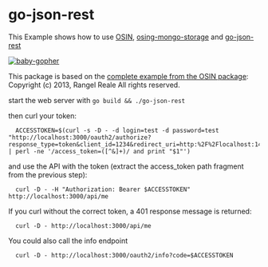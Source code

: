 go-json-rest
============

This Example shows how to use [OSIN](https://github.com/RangelReale/osin), [osing-mongo-storage](http://github.com/martint17r/osin-mongo-storage) and [go-json-rest](https://github.com/ant0ine/go-json-rest)

[![baby-gopher](http://www.babygopher.org/images/babygopher-badge.png)](http://www.babygopher.org)

This package is based on the [complete example from the OSIN package](https://github.com/RangelReale/osin/tree/master/example/complete): Copyright (c) 2013, Rangel Reale All rights reserved.

start the web server with ```go build && ./go-json-rest```

then curl your token:
      
      ACCESSTOKEN=$(curl -s -D - -d login=test -d password=test "http://localhost:3000/oauth2/authorize?response_type=token&client_id=1234&redirect_uri=http:%2F%2Flocalhost:14000%2Fappauth%2Ftoken" | perl -ne '/access_token=([^&]+)/ and print "$1"')
      
and use the API with the token (extract the access_token path fragment from the previous step):

      curl -D - -H "Authorization: Bearer $ACCESSTOKEN" http://localhost:3000/api/me
      
If you curl without the correct token, a 401 response message is returned:
      
      curl -D - http://localhost:3000/api/me

You could also call the info endpoint

      curl -D - http://localhost:3000/oauth2/info?code=$ACCESSTOKEN

